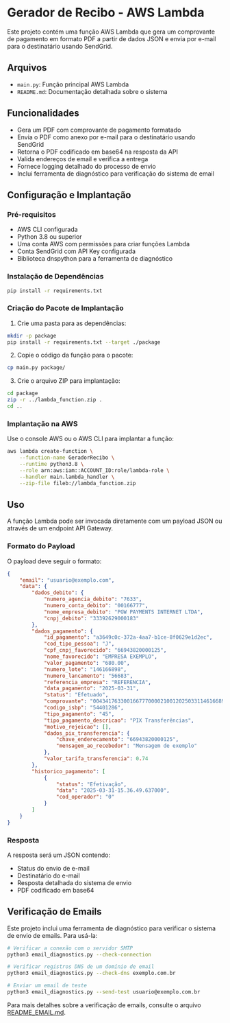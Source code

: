 # Gerador de Recibo - AWS Lambda

Este projeto contém uma função AWS Lambda que gera um comprovante de pagamento em formato PDF a partir de dados JSON e envia por e-mail para o destinatário usando SendGrid.

## Arquivos

- `main.py`: Função principal AWS Lambda
- `README.md`: Documentação detalhada sobre o sistema

## Funcionalidades

- Gera um PDF com comprovante de pagamento formatado
- Envia o PDF como anexo por e-mail para o destinatário usando SendGrid
- Retorna o PDF codificado em base64 na resposta da API
- Valida endereços de email e verifica a entrega
- Fornece logging detalhado do processo de envio 
- Inclui ferramenta de diagnóstico para verificação do sistema de email

## Configuração e Implantação

### Pré-requisitos

- AWS CLI configurada
- Python 3.8 ou superior
- Uma conta AWS com permissões para criar funções Lambda
- Conta SendGrid com API Key configurada
- Biblioteca dnspython para a ferramenta de diagnóstico

### Instalação de Dependências

```bash
pip install -r requirements.txt
```

### Criação do Pacote de Implantação

1. Crie uma pasta para as dependências:
```bash
mkdir -p package
pip install -r requirements.txt --target ./package
```

2. Copie o código da função para o pacote:
```bash
cp main.py package/
```

3. Crie o arquivo ZIP para implantação:
```bash
cd package
zip -r ../lambda_function.zip .
cd ..
```

### Implantação na AWS

Use o console AWS ou o AWS CLI para implantar a função:

```bash
aws lambda create-function \
    --function-name GeradorRecibo \
    --runtime python3.8 \
    --role arn:aws:iam::ACCOUNT_ID:role/lambda-role \
    --handler main.lambda_handler \
    --zip-file fileb://lambda_function.zip
```

## Uso

A função Lambda pode ser invocada diretamente com um payload JSON ou através de um endpoint API Gateway.

### Formato do Payload

O payload deve seguir o formato:

```json
{
    "email": "usuario@exemplo.com",
    "data": {
        "dados_debito": {
            "numero_agencia_debito": "7633",
            "numero_conta_debito": "00166777",
            "nome_empresa_debito": "PGW PAYMENTS INTERNET LTDA",
            "cnpj_debito": "33392629000183"
        },
        "dados_pagamento": {
            "id_pagamento": "a3649c0c-372a-4aa7-b1ce-8f0629e1d2ec",
            "cod_tipo_pessoa": "J",
            "cpf_cnpj_favorecido": "66943820000125",
            "nome_favorecido": "EMPRESA EXEMPLO",
            "valor_pagamento": "680.00",
            "numero_lote": "146166898",
            "numero_lancamento": "56683",
            "referencia_empresa": "REFERENCIA",
            "data_pagamento": "2025-03-31",
            "status": "Efetuado",
            "comprovante": "00434176330016677700002100120250331146166898056683",
            "codigo_isbp": "54401286",
            "tipo_pagamento": "45",
            "tipo_pagamento_descricao": "PIX Transferências",
            "motivo_rejeicao": [],
            "dados_pix_transferencia": {
                "chave_enderecamento": "66943820000125",
                "mensagem_ao_recebedor": "Mensagem de exemplo"
            },
            "valor_tarifa_transferencia": 0.74
        },
        "historico_pagamento": [
            {
                "status": "Efetivação",
                "data": "2025-03-31-15.36.49.637000",
                "cod_operador": "0"
            }
        ]
    }
}
```

### Resposta

A resposta será um JSON contendo:
- Status do envio de e-mail
- Destinatário do e-mail
- Resposta detalhada do sistema de envio
- PDF codificado em base64

## Verificação de Emails

Este projeto inclui uma ferramenta de diagnóstico para verificar o sistema de envio de emails. Para usá-la:

```bash
# Verificar a conexão com o servidor SMTP
python3 email_diagnostics.py --check-connection

# Verificar registros DNS de um domínio de email
python3 email_diagnostics.py --check-dns exemplo.com.br

# Enviar um email de teste
python3 email_diagnostics.py --send-test usuario@exemplo.com.br
```

Para mais detalhes sobre a verificação de emails, consulte o arquivo [README_EMAIL.md](README_EMAIL.md). 
